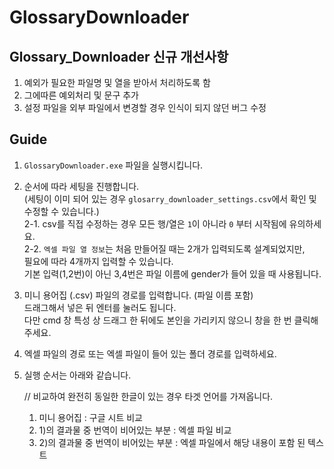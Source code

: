 # GlossaryDownloader
## Glossary_Downloader 신규 개선사항  
1. 예외가 필요한 파일명 및 열을 받아서 처리하도록 함  
2. 그에따른 예외처리 및 문구 추가  
3. 설정 파일을 외부 파일에서 변경할 경우 인식이 되지 않던 버그 수정

## Guide
1. `GlossaryDownloader.exe` 파일을 실행시킵니다.  

2. 순서에 따라 세팅을 진행합니다.  
(세팅이 이미 되어 있는 경우 `glosarry_downloader_settings.csv`에서 확인 및 수정할 수 있습니다.)  
    2-1. csv를 직접 수정하는 경우 모든 행/열은 `1`이 아니라 `0` 부터 시작됨에 유의하세요.  
    2-2. `엑셀 파일 열 정보`는 처음 만들어질 때는 2개가 입력되도록 설계되었지만,  
         필요에 따라 4개까지 입력할 수 있습니다.  
         기본 입력(1,2번)이 아닌 3,4번은 파일 이름에 gender가 들어 있을 때 사용됩니다.  

3. 미니 용어집 (.csv) 파일의 경로를 입력합니다. (파일 이름 포함)  
    드래그해서 넣은 뒤 엔터를 눌러도 됩니다.  
    다만 cmd 창 특성 상 드래그 한 뒤에도 본인을 가리키지 않으니 창을 한 번 클릭해 주세요.  

4. 엑셀 파일의 경로 또는 엑셀 파일이 들어 있는 폴더 경로를 입력하세요.  

5. 실행 순서는 아래와 같습니다.  
    
    // 비교하여 완전히 동일한 한글이 있는 경우 타겟 언어를 가져옵니다.  
    1) 미니 용어집 : 구글 시트 비교  
    2) 1)의 결과물 중 번역이 비어있는 부분 : 엑셀 파일 비교         
    3) 2)의 결과물 중 번역이 비어있는 부분 : 엑셀 파일에서 해당 내용이 포함 된 텍스트  
